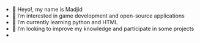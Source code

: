 - 👋 Heyo!, my name is Madjid
- 👀 I’m interested in game development and open-source applications
- 🌱 I’m currently learning python and HTML
- 💞️ I’m looking to improve my knowledge and participate in some projects
-

<!---
Madjidmarwan/Madjidmarwan is a ✨ special ✨ repository because its `README.md` (this file) appears on your GitHub profile.
You can click the Preview link to take a look at your changes.
--->
